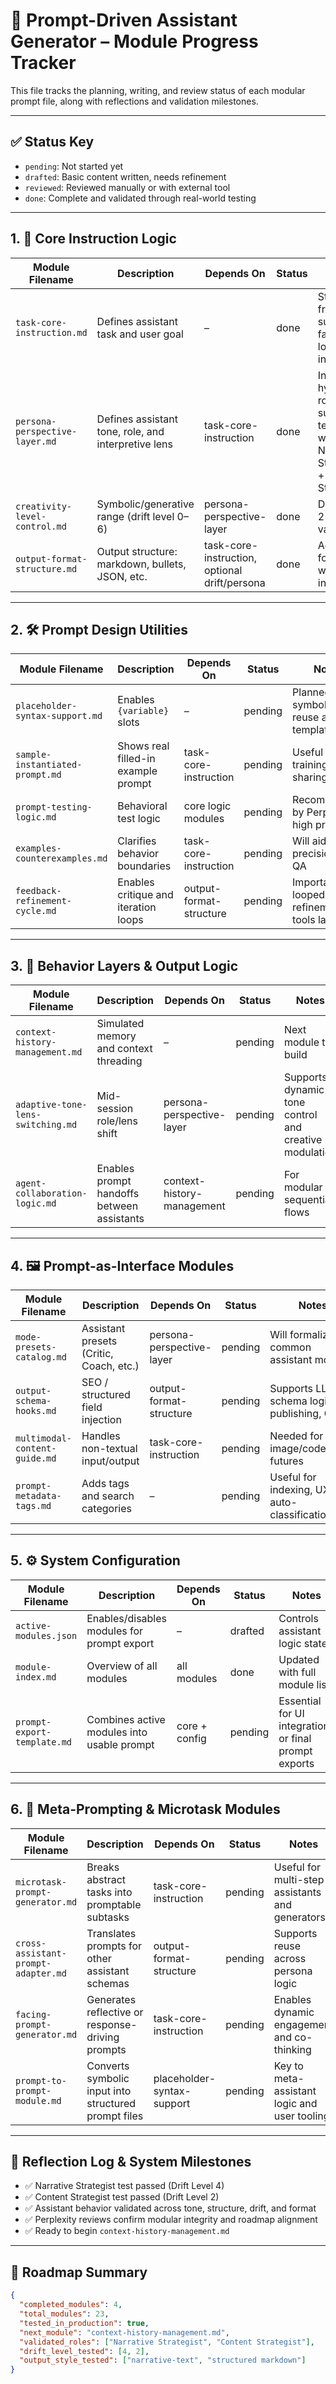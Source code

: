 # 🧩 Prompt-Driven Assistant Generator – Module Progress Tracker

This file tracks the planning, writing, and review status of each modular prompt file, along with reflections and validation milestones.

---

## ✅ Status Key
- `pending`: Not started yet
- `drafted`: Basic content written, needs refinement
- `reviewed`: Reviewed manually or with external tool
- `done`: Complete and validated through real-world testing

---

## 1. 🧠 Core Instruction Logic

| Module Filename | Description | Depends On | Status | Notes |
|------------------|-------------|------------|--------|-------|
| `task-core-instruction.md` | Defines assistant task and user goal | – | done | Strategist framing supported, fallback logic included |
| `persona-perspective-layer.md` | Defines assistant tone, role, and interpretive lens | task-core-instruction | done | Includes hybrid roles, lens support, tested with Narrative Strategist + Content Strategist |
| `creativity-level-control.md` | Symbolic/generative range (drift level 0–6) | persona-perspective-layer | done | Drift levels 2 and 4 validated |
| `output-format-structure.md` | Output structure: markdown, bullets, JSON, etc. | task-core-instruction, optional drift/persona | done | Adaptable formatting worked as intended |

---

## 2. 🛠 Prompt Design Utilities

| Module Filename | Description | Depends On | Status | Notes |
|------------------|-------------|------------|--------|-------|
| `placeholder-syntax-support.md` | Enables `{variable}` slots | – | pending | Planned for symbolic reuse and templates |
| `sample-instantiated-prompt.md` | Shows real filled-in example prompt | task-core-instruction | pending | Useful for training or sharing |
| `prompt-testing-logic.md` | Behavioral test logic | core logic modules | pending | Recommended by Perplexity, high priority |
| `examples-counterexamples.md` | Clarifies behavior boundaries | task-core-instruction | pending | Will aid precision and QA |
| `feedback-refinement-cycle.md` | Enables critique and iteration loops | output-format-structure | pending | Important for looped refinement tools later |

---

## 3. 🧩 Behavior Layers & Output Logic

| Module Filename | Description | Depends On | Status | Notes |
|------------------|-------------|------------|--------|-------|
| `context-history-management.md` | Simulated memory and context threading | – | pending | Next module to build |
| `adaptive-tone-lens-switching.md` | Mid-session role/lens shift | persona-perspective-layer | pending | Supports dynamic tone control and creative modulation |
| `agent-collaboration-logic.md` | Enables prompt handoffs between assistants | context-history-management | pending | For modular or sequential flows |

---

## 4. 🖼 Prompt-as-Interface Modules

| Module Filename | Description | Depends On | Status | Notes |
|------------------|-------------|------------|--------|-------|
| `mode-presets-catalog.md` | Assistant presets (Critic, Coach, etc.) | persona-perspective-layer | pending | Will formalize common assistant modes |
| `output-schema-hooks.md` | SEO / structured field injection | output-format-structure | pending | Supports LLM schema logic, publishing, GEO |
| `multimodal-content-guide.md` | Handles non-textual input/output | task-core-instruction | pending | Needed for image/code/audio futures |
| `prompt-metadata-tags.md` | Adds tags and search categories | – | pending | Useful for indexing, UX, and auto-classification |

---

## 5. ⚙️ System Configuration

| Module Filename | Description | Depends On | Status | Notes |
|------------------|-------------|------------|--------|-------|
| `active-modules.json` | Enables/disables modules for prompt export | – | drafted | Controls assistant logic state |
| `module-index.md` | Overview of all modules | all modules | done | Updated with full module list |
| `prompt-export-template.md` | Combines active modules into usable prompt | core + config | pending | Essential for UI integrations or final prompt exports |

---

## 6. 🧭 Meta-Prompting & Microtask Modules

| Module Filename | Description | Depends On | Status | Notes |
|------------------|-------------|------------|--------|-------|
| `microtask-prompt-generator.md` | Breaks abstract tasks into promptable subtasks | task-core-instruction | pending | Useful for multi-step assistants and generators |
| `cross-assistant-prompt-adapter.md` | Translates prompts for other assistant schemas | output-format-structure | pending | Supports reuse across persona logic |
| `facing-prompt-generator.md` | Generates reflective or response-driving prompts | task-core-instruction | pending | Enables dynamic engagement and co-thinking |
| `prompt-to-prompt-module.md` | Converts symbolic input into structured prompt files | placeholder-syntax-support | pending | Key to meta-assistant logic and user tooling |

---

## 🧭 Reflection Log & System Milestones

- ✅ Narrative Strategist test passed (Drift Level 4)
- ✅ Content Strategist test passed (Drift Level 2)
- ✅ Assistant behavior validated across tone, structure, drift, and format
- ✅ Perplexity reviews confirm modular integrity and roadmap alignment
- ✅ Ready to begin `context-history-management.md`

---

## 📌 Roadmap Summary

```json
{
  "completed_modules": 4,
  "total_modules": 23,
  "tested_in_production": true,
  "next_module": "context-history-management.md",
  "validated_roles": ["Narrative Strategist", "Content Strategist"],
  "drift_level_tested": [4, 2],
  "output_style_tested": ["narrative-text", "structured markdown"]
}
```
